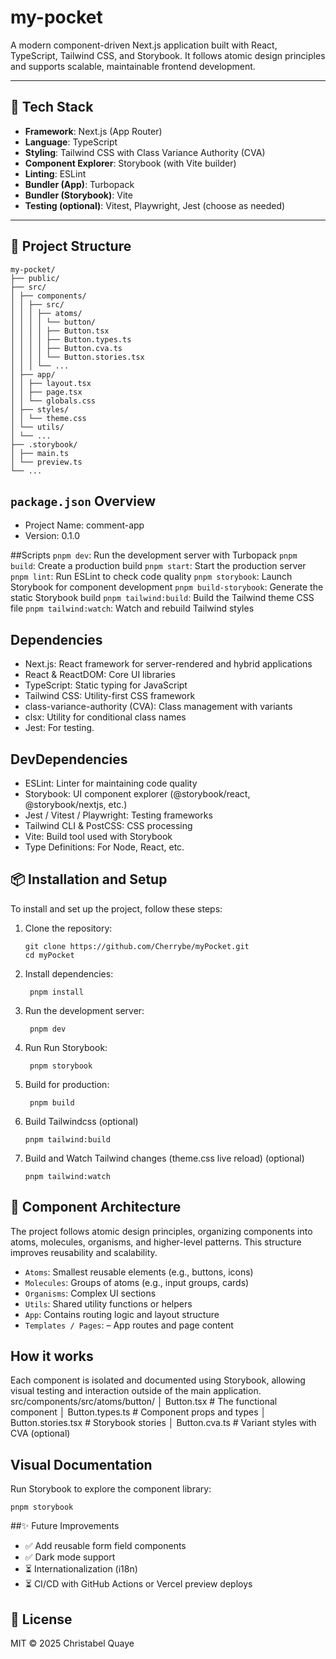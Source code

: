 # my-pocket

A modern component-driven Next.js application built with React, TypeScript, Tailwind CSS, and Storybook. It follows atomic design principles and supports scalable, maintainable frontend development.

---

## 🚀 Tech Stack

- **Framework**: Next.js (App Router)
- **Language**: TypeScript
- **Styling**: Tailwind CSS with Class Variance Authority (CVA)
- **Component Explorer**: Storybook (with Vite builder)
- **Linting**: ESLint
- **Bundler (App)**: Turbopack
- **Bundler (Storybook)**: Vite
- **Testing (optional)**: Vitest, Playwright, Jest (choose as needed)

---

## 📁 Project Structure

```plaintext
my-pocket/
├── public/
├── src/
│ ├── components/
│ │ ├── src/
│ │ │ ├── atoms/
│ │ │ │ └── button/
│ │ │ │ ├── Button.tsx
│ │ │ │ ├── Button.types.ts
│ │ │ │ ├── Button.cva.ts
│ │ │ │ └── Button.stories.tsx
│ │ │ └── ...
│ ├── app/
│ │ ├── layout.tsx
│ │ ├── page.tsx
│ │ └── globals.css
│ ├── styles/
│ │ └── theme.css
│ └── utils/
│ └── ...
├── .storybook/
│ ├── main.ts
│ └── preview.ts
└── ...
```

## `package.json` Overview
- Project Name: comment-app
- Version: 0.1.0
  
##Scripts
`pnpm dev`:	Run the development server with Turbopack
`pnpm build`:	Create a production build
`pnpm start`:	Start the production server
`pnpm lint`:	Run ESLint to check code quality
`pnpm storybook`:	Launch Storybook for component development
`pnpm build-storybook`:	Generate the static Storybook build
`pnpm tailwind:build`:	Build the Tailwind theme CSS file
`pnpm tailwind:watch`:	Watch and rebuild Tailwind styles

## Dependencies
- Next.js: React framework for server-rendered and hybrid applications
- React & ReactDOM: Core UI libraries
- TypeScript: Static typing for JavaScript
- Tailwind CSS: Utility-first CSS framework
- class-variance-authority (CVA): Class management with variants
- clsx: Utility for conditional class names
- Jest: For testing.

## DevDependencies
- ESLint: Linter for maintaining code quality
- Storybook: UI component explorer (@storybook/react, @storybook/nextjs, etc.)
- Jest / Vitest / Playwright: Testing frameworks
- Tailwind CLI & PostCSS: CSS processing
- Vite: Build tool used with Storybook
- Type Definitions: For Node, React, etc.

##  📦 Installation and Setup
To install and set up the project, follow these steps:
1. Clone the repository:
   ```
   git clone https://github.com/Cherrybe/myPocket.git
   cd myPocket
   ```
2. Install dependencies:
   ```
    pnpm install
   ```
3. Run the development server:
   ```
    pnpm dev
   ```
4. Run Run Storybook:
   ```
    pnpm storybook
   ```
5. Build for production:
   ```
    pnpm build
   ```
6. Build Tailwindcss (optional)
    ```
    pnpm tailwind:build
    ```
7. Build and Watch Tailwind changes (theme.css live reload) (optional)
   ```
   pnpm tailwind:watch
   ```    
       
## 🧱 Component Architecture
The project follows atomic design principles, organizing components into atoms, molecules, organisms, and higher-level patterns. This structure improves reusability and scalability.
- `Atoms`: Smallest reusable elements (e.g., buttons, icons)
- `Molecules`: Groups of atoms (e.g., input groups, cards)
- `Organisms`: Complex UI sections
- `Utils`: Shared utility functions or helpers
- `App`: Contains routing logic and layout structure
- `Templates / Pages`: – App routes and page content


## How it works
Each component is isolated and documented using Storybook, allowing visual testing and interaction outside of the main application.
src/components/src/atoms/button/
│   Button.tsx           # The functional component
│   Button.types.ts      # Component props and types
│   Button.stories.tsx   # Storybook stories
│   Button.cva.ts        # Variant styles with CVA (optional)

## Visual Documentation
Run Storybook to explore the component library:
```
pnpm storybook
```

##✨ Future Improvements
- ✅ Add reusable form field components
- ✅ Dark mode support
- ⏳ Internationalization (i18n)
- ⏳ CI/CD with GitHub Actions or Vercel preview deploys

## 📄 License
MIT © 2025 Christabel Quaye
